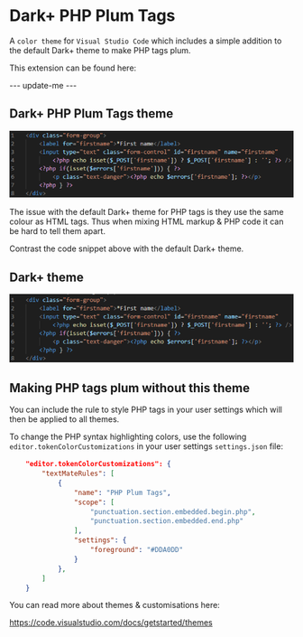 # Dark+ PHP Plum Tags

A `color theme` for `Visual Studio Code` which includes a simple addition to the default Dark+ theme to make PHP tags plum.

This extension can be found here:

--- update-me ---

## Dark+ PHP Plum Tags theme

![screenshot](https://raw.githubusercontent.com/xan1000/DarkPlus-PHP-Plum-Tags/master/screenshots/Dark%2B-PHP-Plum-Tags.png)

The issue with the default Dark+ theme for PHP tags is they use the same colour as HTML tags. Thus when mixing HTML markup & PHP code it can be hard to tell them apart.

Contrast the code snippet above with the default Dark+ theme.

## Dark+ theme

![screenshot](https://raw.githubusercontent.com/xan1000/DarkPlus-PHP-Plum-Tags/master/screenshots/Dark%2B.png)

## Making PHP tags plum without this theme

You can include the rule to style PHP tags in your user settings which will then be applied to all themes.

To change the PHP syntax highlighting colors, use the following `editor.tokenColorCustomizations` in your user settings `settings.json` file:

```json
    "editor.tokenColorCustomizations": {
        "textMateRules": [
            {
                "name": "PHP Plum Tags",
                "scope": [
                    "punctuation.section.embedded.begin.php",
                    "punctuation.section.embedded.end.php"
                ],
                "settings": {
                    "foreground": "#DDA0DD"
                }
            },
        ]
    }
```

You can read more about themes & customisations here:

https://code.visualstudio.com/docs/getstarted/themes
